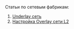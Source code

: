 Статьи по сетевым фабрикам:

1. [Underlay сеть](./Underlay.md)
2. [Настройка Overlay сети L2](Overlay_part1.md)

